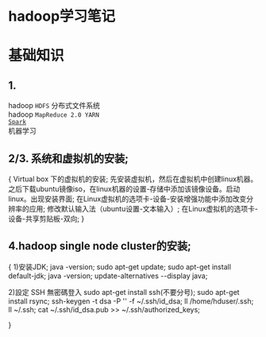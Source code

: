 # hadoop学习笔记

基础知识
========

## 1.

hadoop `HDFS` 分布式文件系统 <br>
hadoop `MapReduce 2.0 YARN` <br>
[`Spark`](https://baike.baidu.com/item/SPARK/2229312?fr=aladdin "百度百科") <br>
机器学习 <br>


## 2/3. 系统和虚拟机的安装;
{
Virtual box 下的虚拟机的安装;
先安装虚拟机，然后在虚拟机中创建linux机器。之后下载ubuntu镜像iso，在linux机器的设置-存储中添加该镜像设备。启动linux。出现安装界面;
在Linux虚拟机的选项卡-设备-安装增强功能中添加改变分辨率的应用;
修改默认输入法（ubuntu设置-文本输入）;
在Linux虚拟机的选项卡-设备-共享剪贴板-双向;
}

## 4.hadoop single node cluster的安装;
{
1)安装JDK;
java -version;
sudo apt-get update;
sudo apt-get install default-jdk;
java -version;
update-alternatives --display java;

2)設定 SSH 無密碼登入
sudo apt-get install ssh(不要分号);
sudo apt-get install rsync; 
ssh-keygen -t dsa -P '' -f ~/.ssh/id_dsa; 
ll /home/hduser/.ssh;
ll ~/.ssh;
cat ~/.ssh/id_dsa.pub >> ~/.ssh/authorized_keys;

}
